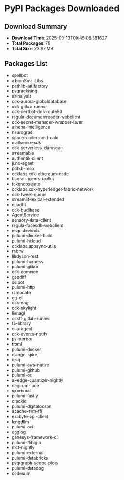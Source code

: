 # PyPI Packages Downloaded

## Download Summary
- **Download Time**: 2025-09-13T00:45:08.881627
- **Total Packages**: 78
- **Total Size**: 23.97 MB

## Packages List
- spellbot
- albionSmallLibs
- pathlib-artifactory
- pyqrackising
- shinalysis
- cdk-aurora-globaldatabase
- cdk-gitlab-runner
- cdk-certbot-dns-route53
- regula-documentreader-webclient
- cdk-secret-manager-wrapper-layer
- athena-intelligence
- neurograd
- space-coder-cmd-calc
- mallsense-sdk
- cdk-serverless-clamscan
- streamable
- authentik-client
- juno-agent
- pdfkb-mcp
- cdklabs.cdk-ethereum-node
- box-ai-agents-toolkit
- tokencostauto
- cdklabs.cdk-hyperledger-fabric-network
- cdk-tweet-queue
- streamlit-lexical-extended
- quadfit
- cdk-budibase
- AgentService
- sensory-data-client
- regula-facesdk-webclient
- mcp-devtools
- pulumi-docker-build
- pulumi-hcloud
- cdklabs.appsync-utils
- rnbrw
- libdyson-rest
- pulumi-harness
- pulumi-gitlab
- cdk-common
- geodiff
- sqlbot
- pulumi-http
- ramocate
- gg-cli
- cdk-nag
- cdk-skylight
- lionagi
- cdktf-gitlab-runner
- fb-library
- cua-agent
- cdk-events-notify
- pylitterbot
- troml
- pulumi-docker
- django-spire
- qlsq
- pulumi-aws-native
- pulumi-github
- pulumi-ec
- ai-edge-quantizer-nightly
- degirum-face
- sportsball
- pulumi-fastly
- crackie
- pulumi-digitalocean
- apache-tvm-ffi
- exabyte-api-client
- longdllm
- pulumi-oci
- egglog
- genesys-framework-cli
- pulumi-f5bigip
- mct-nightly
- pulumi-external
- pulumi-databricks
- pyqtgraph-scope-plots
- pulumi-datadog
- codesum
